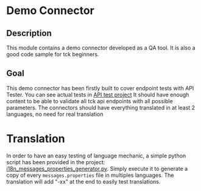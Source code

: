 # Demo Connector

## Description
This module contains a demo connector developed as a QA tool.
It is also a good code sample for tck beginners.

## Goal
This demo connector has been firstly built to cover endpoint tests with API Tester.
You can see actual tests in [API test project](../../talend-component-maven-plugin/src/it/web/README.md)
It should have enough content to be able to validate all tck api endpoints with all possible parameters.
The connectors should have everything translated in at least 2 languages, no need for real translation

# Translation
In order to have an easy testing of language mechanic, a simple python script has been provided in the project: [i18n_messages_properties_generator.py](src/main/resources/org/talend/sdk/component/test/connectors/i18n_messages_properties_generator.py).
Simply execute it to generate a copy of every `messages.properties` file in multiples languages.
The translation will add "-xx" at the end to easily test translations.
